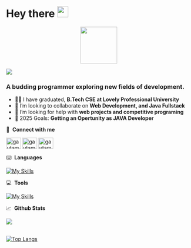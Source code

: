 <h1> Hey there <img src="https://media.giphy.com/media/hvRJCLFzcasrR4ia7z/giphy.gif" width="30px"/> </h1>
<div id="header" align="center"> <img src="https://media.giphy.com/media/M9gbBd9nbDrOTu1Mqx/giphy.gif" width="100"/> </div>  

![](https://komarev.com/ghpvc/?username=Dibya5425&color=blue)
<h3>A budding programmer exploring new fields of development.</h3>  

- 👨‍🏭 I have graduated, **B.Tech CSE at Lovely Professional University** 
- 🙌 I’m looking to collaborate on **Web Development, and Java Fullstack**
- 🤔 I’m looking for help with **web projects and competitive programing**
- 🥅 2025 Goals: **Getting an Opertunity as JAVA Developer**   


🔗 &nbsp;**Connect with me**
<p align="left">
<a href="https://twitter.com/DibyaJy76367686" target="blank"><img align="center" src="https://raw.githubusercontent.com/rahuldkjain/github-profile-readme-generator/master/src/images/icons/Social/twitter.svg" alt="gautamkrishnar" height="30" width="40" /></a>
<a href="https://www.linkedin.com/in/dibya-jyoti-barik-b71b351b7/" target="blank"><img align="center" src="https://raw.githubusercontent.com/rahuldkjain/github-profile-readme-generator/master/src/images/icons/Social/linked-in-alt.svg" alt="gautamkrishnar" height="30" width="40" /></a>
<a href="https://www.instagram.com/dibya_xdx/" target="blank"><img align="center" src="https://raw.githubusercontent.com/rahuldkjain/github-profile-readme-generator/master/src/images/icons/Social/instagram.svg" alt="gautamkrishnar" height="30" width="40" /></a>   
 

  
⌨️ &nbsp;**Languages**

[![My Skills](https://skillicons.dev/icons?i=html,css,materialui,bootstrap,js,jquery,react,java,mysql,&theme=light)](https://skillicons.dev)  
  
💻 &nbsp;**Tools**  
  
 [![My Skills](https://skillicons.dev/icons?i=vscode,github,git,powershell,linux)](https://skillicons.dev)
<br>
  
  
 📈 &nbsp;**Github Stats**

<a href="https://github.com/Dibya5425">
<img align="center" src="https://github-readme-stats.vercel.app/api?username=Dibya5425&show_icons=true&include_all_commits=true&theme=midnight-purple&count_private=true">
</a>
<br><br>
  
  
[![Top Langs](https://github-readme-stats.vercel.app/api/top-langs/?username=Dibya5425&layout=compact)](https://github.com/Dibya5425/github-readme-stats)
  
